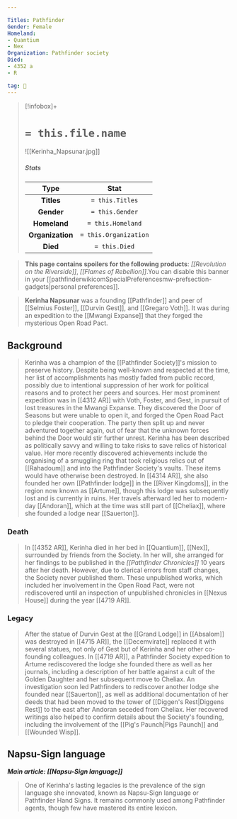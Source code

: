```yaml
---

Titles: Pathfinder
Gender: Female
Homeland:
- Quantium
- Nex
Organization: Pathfinder society
Died:
- 4352 a
- R

tag: 👤️
---
```


> [!infobox]+
> #  `= this.file.name`
> ![[Kerinha_Napsunar.jpg]]
> ##### Stats
> Type | Stat |
> :---: |:---:|
> **Titles** | `= this.Titles` |
> **Gender** | `= this.Gender` |
> **Homeland** | `= this.Homeland` |
> **Organization** | `= this.Organization` |
> **Died** | `= this.Died` |



> **This page contains spoilers for the following products**: *[[Revolution on the Riverside]]*, *[[Flames of Rebellion]]*.You can disable this banner in your [[pathfinderwikicomSpecialPreferencesmw-prefsection-gadgets|personal preferences]].


> **Kerinha Napsunar** was a founding [[Pathfinder]] and peer of [[Selmius Foster]], [[Durvin Gest]], and [[Gregaro Voth]]. It was during an expedition to the [[Mwangi Expanse]] that they forged the mysterious Open Road Pact.



## Background

> Kerinha was a champion of the [[Pathfinder Society]]'s mission to preserve history. Despite being well-known and respected at the time, her list of accomplishments has mostly faded from public record, possibly due to intentional suppression of her work for political reasons and to protect her peers and sources.
> Her most prominent expedition was in [[4312 AR]] with Voth, Foster, and Gest, in pursuit of lost treasures in the Mwangi Expanse. They discovered the Door of Seasons but were unable to open it, and forged the Open Road Pact to pledge their cooperation. The party then split up and never adventured together again, out of fear that the unknown forces behind the Door would stir further unrest.
> Kerinha has been described as politically savvy and willing to take risks to save relics of historical value. Her more recently discovered achievements include the organising of a smuggling ring that took religious relics out of [[Rahadoum]] and into the Pathfinder Society's vaults. These items would have otherwise been destroyed. In [[4314 AR]], she also founded her own [[Pathfinder lodge]] in the [[River Kingdoms]], in the region now known as [[Artume]], though this lodge was subsequently lost and is currently in ruins.
> Her travels afterward led her to modern-day [[Andoran]], which at the time was still part of [[Cheliax]], where she founded a lodge near [[Sauerton]].


### Death

> In [[4352 AR]], Kerinha died in her bed in [[Quantium]], [[Nex]], surrounded by friends from the Society. In her will, she arranged for her findings to be published in the *[[Pathfinder Chronicles]]* 10 years after her death. However, due to clerical errors from staff changes, the Society never published them. These unpublished works, which included her involvement in the Open Road Pact, were not rediscovered until an inspection of unpublished chronicles in [[Nexus House]] during the year [[4719 AR]].


### Legacy

> After the statue of Durvin Gest at the [[Grand Lodge]] in [[Absalom]] was destroyed in [[4715 AR]], the [[Decemvirate]] replaced it with several statues, not only of Gest but of Kerinha and her other co-founding colleagues.
> In [[4719 AR]], a Pathfinder Society expedition to Artume rediscovered the lodge she founded there as well as her journals, including a description of her battle against a cult of the Golden Daughter and her subsequent move to Cheliax. An investigation soon led Pathfinders to rediscover another lodge she founded near [[Sauerton]], as well as additional documentation of her deeds that had been moved to the tower of [[Diggen's Rest|Diggens Rest]] to the east after Andoran seceded from Cheliax. Her recovered writings also helped to confirm details about the Society's founding, including the involvement of the [[Pig's Paunch|Pigs Paunch]] and [[Wounded Wisp]].


## Napsu-Sign language

***Main article: [[Napsu-Sign language]]***
> One of Kerinha's lasting legacies is the prevalence of the sign language she innovated, known as Napsu-Sign language or Pathfinder Hand Signs. It remains commonly used among Pathfinder agents, though few have mastered its entire lexicon.







